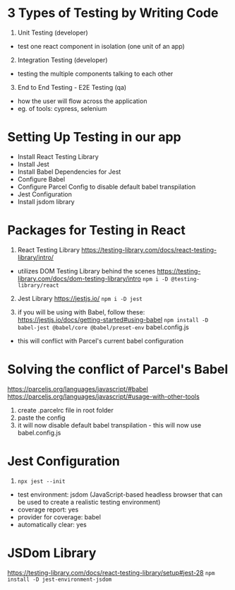 # 3 Types of Testing by Writing Code
1. Unit Testing (developer)
- test one react component in isolation (one unit of an app)

2. Integration Testing (developer)
- testing the multiple components talking to each other

3. End to End Testing - E2E Testing (qa)
- how the user will flow across the application
- eg. of tools: cypress, selenium

# Setting Up Testing in our app
- Install React Testing Library
- Install Jest
- Install Babel Dependencies for Jest
- Configure Babel
- Configure Parcel Config to disable default babel transpilation
- Jest Configuration
- Install jsdom library


# Packages for Testing in React
1. React Testing Library
https://testing-library.com/docs/react-testing-library/intro/
- utilizes DOM Testing Library behind the scenes
https://testing-library.com/docs/dom-testing-library/intro
```npm i -D @testing-library/react```

2. Jest Library
https://jestjs.io/
```npm i -D jest```

3. if you will be using with Babel, follow these:
https://jestjs.io/docs/getting-started#using-babel
```npm install -D babel-jest @babel/core @babel/preset-env```
babel.config.js
- this will conflict with Parcel's current babel configuration

# Solving the conflict of Parcel's Babel
https://parceljs.org/languages/javascript/#babel
https://parceljs.org/languages/javascript/#usage-with-other-tools
1. create .parcelrc file in root folder
2. paste the config
3. it will now disable default babel transpilation - this will now use babel.config.js

# Jest Configuration
1. ```npx jest --init```
- test environment: jsdom (JavaScript-based headless browser that can be used to create a realistic testing environment)
- coverage report: yes
- provider for coverage: babel
- automatically clear: yes

# JSDom Library
https://testing-library.com/docs/react-testing-library/setup#jest-28
```npm install -D jest-environment-jsdom```